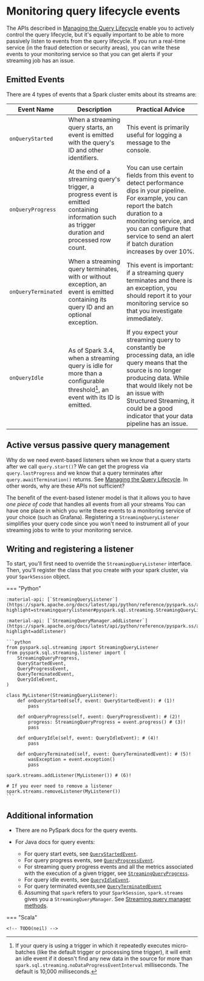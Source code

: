 # Monitoring query lifecycle events

The APIs described in [Managing the Query Lifecycle](./lifecycle.md) enable you to actively control the query lifecycle, but it's equally important to be able to more passively listen to events from the query lifecycle. If you run a real-time service (in the fraud detection or security areas), you can write these events to your monitoring service so that you can get alerts if your streaming job has an issue.

## Emitted Events

There are 4 types of events that a Spark cluster emits about its streams are:

| Event Name          | Description                                                                                                                                     | Practical Advice                                                                                                                                                                                                                                                                      |
|---------------------|-------------------------------------------------------------------------------------------------------------------------------------------------|---------------------------------------------------------------------------------------------------------------------------------------------------------------------------------------------------------------------------------------------------------------------------------------|
| `onQueryStarted`    | When a streaming query starts, an event is emitted with the query's ID and other identifiers.                                                   | This event is primarily useful for logging a message to the console.                                                                                                                                                                                                  |
| `onQueryProgress`   | At the end of a streaming query's trigger, a progress event is emitted containing information such as trigger duration and processed row count. | You can use certain fields from this event to detect performance dips in your pipeline. For example, you can report the batch duration to a monitoring service, and you can configure that service to send an alert if batch duration increases by over 10%. |
| `onQueryTerminated` | When a streaming query terminates, with or without exception, an event is emitted containing its query ID and an optional exception.                  | This event is important: if a streaming query terminates and there is an exception, you should report it to your monitoring service so that you investigate immediately.                                                                                                              |
| `onQueryIdle`       | As of Spark 3.4, when a streaming query is idle for more than a configurable threshold[^1], an event with its ID is emitted.                    | If you expect your streaming query to constantly be processing data, an idle query means that the source is no longer producing data. While that would likely not be an issue with Structured Streaming, it could be a good indicator that your data pipeline has an issue.           |

[^1]:
    If your query is using a trigger in which it repeatedly executes micro-batches (like the default trigger or processing time trigger), it will emit an idle event if it doesn't find any new data in the source for more than `spark.sql.streaming.noDataProgressEventInterval` milliseconds. The default is 10,000 milliseconds.

## Active versus passive query management

Why do we need event-based listeners when we know that a query starts after we call `query.start()`? We can get the progress via `query.lastProgress` and we know that a query terminates after `query.awaitTermination()` returns. See [Managing the Query Lifecycle](./lifecycle.md). In other words, why are these APIs not sufficient?

The benefit of the event-based listener model is that it allows you to have _one piece of code_ that handles all events from all your streams You can have one place in which you write these events to a monitoring service of your choice (such as Grafana). Registering a `StreamingQueryListener` simplifies your query code since you won't need to instrument all of your streaming jobs to write to your monitoring service.

## Writing and registering a listener

To start, you'll first need to override the `StreamingQueryListener` interface. Then, you'll register the class that you create with your spark cluster, via your `SparkSession` object.

=== "Python"

    :material-api: [`StreamingQueryListener`](https://spark.apache.org/docs/latest/api/python/reference/pyspark.ss/api/pyspark.sql.streaming.StreamingQueryListener.html?highlight=streamingquerylistener#pyspark.sql.streaming.StreamingQueryListener)

    :material-api: [`StreamingQueryManager.addListener`](https://spark.apache.org/docs/latest/api/python/reference/pyspark.ss/api/pyspark.sql.streaming.StreamingQueryManager.addListener.html?highlight=addlistener)

    ```python
    from pyspark.sql.streaming import StreamingQueryListener
    from pyspark.sql.streaming.listener import (
        StreamingQueryProgress,
        QueryStartedEvent,
        QueryProgressEvent,
        QueryTerminatedEvent,
        QueryIdleEvent,
    )

    class MyListener(StreamingQueryListener):
        def onQueryStarted(self, event: QueryStartedEvent): # (1)!
            pass

        def onQueryProgress(self, event: QueryProgressEvent): # (2)!
            progress: StreamingQueryProgress = event.progress() # (3)!
            pass

        def onQueryIdle(self, event: QueryIdleEvent): # (4)!
            pass

        def onQueryTerminated(self, event: QueryTerminatedEvent): # (5)!
            wasException = event.exception()
            pass
    
    spark.streams.addListener(MyListener()) # (6)!

    # If you ever need to remove a listener
    spark.streams.removeListener(MyListener())
    ```

## Additional information

- There are no PySpark docs for the query events.
- For Java docs for query events:

    - For query start evets, see [`QueryStartedEvent`](https://spark.apache.org/docs/latest/api//java/org/apache/spark/sql/streaming/StreamingQueryListener.QueryStartedEvent.html).
    - For query progress events, see [`QueryProgressEvent`](https://spark.apache.org/docs/latest/api//java/org/apache/spark/sql/streaming/StreamingQueryListener.QueryProgressEvent.html).
    - For streaming query progress events and all the metrics associated with the execution of a given trigger, see [`StreamingQueryProgress`](https://spark.apache.org/docs/latest/api//java/org/apache/spark/sql/streaming/StreamingQueryProgress.html).
    - For query idle events, see [`QueryIdleEvent`](https://spark.apache.org/docs/latest/api//java/org/apache/spark/sql/streaming/StreamingQueryListener.QueryIdleEvent.html).
    - For query terminated events,see [`QueryTerminatedEvent`](https://spark.apache.org/docs/latest/api//java/org/apache/spark/sql/streaming/StreamingQueryListener.QueryTerminatedEvent.html)
    6. Assuming that `spark` refers to your `SparkSession`, `spark.streams` gives you a `StreamingQueryManager`. See [Streaming query manager methods](https://spark.apache.org/docs/latest/api/python/reference/pyspark.ss/query_management.html?highlight=StreamingQueryManager).

=== "Scala"

    <!-- TODO(neil) -->
